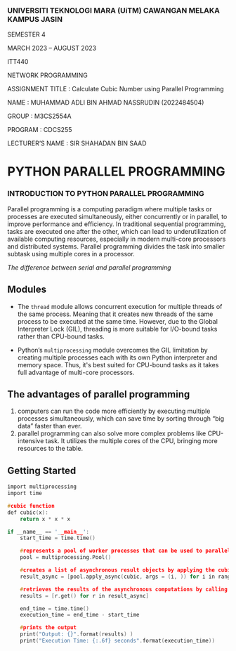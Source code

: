 ### UNIVERSITI TEKNOLOGI MARA (UiTM) CAWANGAN MELAKA KAMPUS JASIN

SEMESTER 4

MARCH 2023 – AUGUST 2023

ITT440

NETWORK PROGRAMMING 

ASSIGNMENT TITLE : Calculate Cubic Number using Parallel Programming

NAME : MUHAMMAD ADLI BIN AHMAD NASSRUDIN (2022484504)

GROUP : M3CS2554A

PROGRAM : CDCS255

LECTURER’S NAME : SIR SHAHADAN BIN SAAD

# PYTHON PARALLEL PROGRAMMING

### INTRODUCTION TO PYTHON PARALLEL PROGRAMMING
Parallel programming is a computing paradigm where multiple tasks or processes are executed simultaneously, either concurrently or in parallel, to improve performance and efficiency. In traditional sequential programming, tasks are executed one after the other, which can lead to underutilization of available computing resources, especially in modern multi-core processors and distributed systems. Parallel programming divides the task into smaller subtask using multiple cores in a processor.
 
*The difference between serial and parallel programming*

## Modules
 * The `thread` module allows concurrent execution for multiple threads of the same process. Meaning that it creates new threads of the same process to be executed at the same time. However, due to the Global Interpreter Lock (GIL), threading is more suitable for I/O-bound tasks rather than CPU-bound tasks.
   
 * Python’s `multiprocessing` module overcomes the GIL limitation by creating multiple processes each with its own Python interpreter and memory space. Thus, it's best suited for CPU-bound tasks as it takes full advantage of multi-core processors.
   
## The advantages of parallel programming
1. computers can run the code more efficiently by executing multiple processes simultaneously, which can save time by sorting through “big data” faster than ever.
2. parallel programming can also solve more complex problems like CPU-intensive task. It utilizes the multiple cores of the CPU, bringing more resources to the table.
   
## Getting Started
```C
import multiprocessing
import time

#cubic function 
def cubic(x):
    return x * x * x

if __name__ == '__main__':
    start_time = time.time()

    #represents a pool of worker processes that can be used to parallelize tasks.
    pool = multiprocessing.Pool()

    #creates a list of asynchronous result objects by applying the cubic function
    result_async = [pool.apply_async(cubic, args = (i, )) for i in range(10)]

    #retrieves the results of the asynchronous computations by calling the get method on each AsyncResult object
    results = [r.get() for r in result_async]

    end_time = time.time()
    execution_time = end_time - start_time

    #prints the output
    print("Output: {}".format(results) ) 
    print("Execution Time: {:.6f} seconds".format(execution_time))
